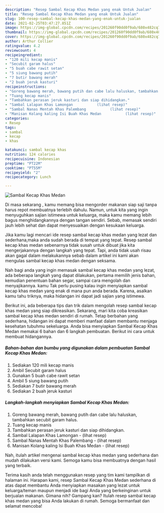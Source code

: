 ```yaml
---
description: "Resep Sambal Kecap Khas Medan yang enak Untuk Jualan"
title: "Resep Sambal Kecap Khas Medan yang enak Untuk Jualan"
slug: 100-resep-sambal-kecap-khas-medan-yang-enak-untuk-jualan
date: 2021-02-25T03:47:27.851Z
image: https://img-global.cpcdn.com/recipes/201260f90dd0f9ab/680x482cq70/sambal-kecap-khas-medan-foto-resep-utama.jpg
thumbnail: https://img-global.cpcdn.com/recipes/201260f90dd0f9ab/680x482cq70/sambal-kecap-khas-medan-foto-resep-utama.jpg
cover: https://img-global.cpcdn.com/recipes/201260f90dd0f9ab/680x482cq70/sambal-kecap-khas-medan-foto-resep-utama.jpg
author: Arthur Collier
ratingvalue: 4.2
reviewcount: 4
recipeingredient:
- "120 mili kecap manis"
- "Secubit garam halus"
- "5 buah cabe rawit setan"
- "5 siung bawang putih"
- "7 butir bawang merah"
- "2 buah jeruk kasturi"
recipeinstructions:
- "Goreng bawang merah, bawang putih dan cabe lalu haluskan, tambahkan secubit garam halus."
- "Tuang kecap manis"
- "Tambahkan perasan jeruk kasturi dan siap dihidangkan."
- "Sambal Lalapan Khas Lamongan           (lihat resep)"
- "Sambal Nanas Mentah Khas Palembang           (lihat resep)"
- "Manisan Kolang kaling Isi Buah Khas Medan           (lihat resep)"
categories:
- Resep
tags:
- sambal
- kecap
- khas

katakunci: sambal kecap khas 
nutrition: 124 calories
recipecuisine: Indonesian
preptime: "PT22M"
cooktime: "PT55M"
recipeyield: "2"
recipecategory: Lunch

---
```



![Sambal Kecap Khas Medan](https://img-global.cpcdn.com/recipes/201260f90dd0f9ab/680x482cq70/sambal-kecap-khas-medan-foto-resep-utama.jpg)

Di masa  sekarang , kamu memang bisa mengorder makanan siap saji tanpa harus repot membuatnya terlebih dahulu. Namun, untuk kita yang ingin menyuguhkan sajian istimewa untuk keluarga, maka kamu memang lebih bagus menghidangkannya dengan tangan sendiri. Sebab, memasak sendiri jauh lebih sehat dan dapat menyesuaikan dengan kesukaan keluarga.

Jika kamu lagi mencari ide resep sambal kecap khas medan yang lezat dan sederhana,maka anda sudah berada di tempat yang tepat. Resep sambal kecap khas medan  sebenarnya tidak susah untuk dibuat jika kita mengerjakannya dengan langkah yang tepat. Tapi, anda tidak usah risau akan gagal dalam melakukannya 
sebab dalam artikel ini kami akan mengulas sambal kecap khas medan dengan seksama.  



Nah bagi anda yang ingin memasak sambal kecap khas medan yang lezat, ada beberapa langkah yang dapat dilakukan, pertama memilih jenis bahan, kemudian penentuan bahan segar, sampai cara mengolah dan menyajikannya. kamu Tak perlu pusing kalau ingin menyiapkan sambal kecap khas medan yang enak di mana pun anda berada. Karena, asalkan kamu  tahu triknya, maka hidangan ini dapat jadi sajian yang istimewa.

Berikut ini, ada beberapa tips dan trik dalam mengolah resep sambal kecap khas medan yang siap dikreasikan. Sekarang, mari kita coba kreasikan sambal kecap khas medan sendiri di rumah. Tetap berbahan yang sederhana, hidangan ini dapat memberi manfaat dalam membantu menjaga kesehatan tubuhmu sekeluarga. Anda bisa menyiapkan Sambal Kecap Khas Medan memakai 6 bahan dan 6 langkah pembuatan. Berikut ini cara untuk membuat hidangannya.

<!--inarticleads1-->

##### Bahan-bahan dan bumbu yang digunakan dalam pembuatan Sambal Kecap Khas Medan:

1. Sediakan 120 mili kecap manis
1. Ambil Secubit garam halus
1. Gunakan 5 buah cabe rawit setan
1. Ambil 5 siung bawang putih
1. Sediakan 7 butir bawang merah
1. Sediakan 2 buah jeruk kasturi




<!--inarticleads2-->

##### Langkah-langkah menyiapkan Sambal Kecap Khas Medan:

1. Goreng bawang merah, bawang putih dan cabe lalu haluskan, tambahkan secubit garam halus.
1. Tuang kecap manis
1. Tambahkan perasan jeruk kasturi dan siap dihidangkan.
1. Sambal Lalapan Khas Lamongan -           (lihat resep)
1. Sambal Nanas Mentah Khas Palembang -           (lihat resep)
1. Manisan Kolang kaling Isi Buah Khas Medan -           (lihat resep)




Nah, itulah artikel mengenai  sambal kecap khas medan  yang sederhana dan mudah dilakukan versi kami. Semoga kamu bisa membuatnya dengan hasil yang terbaik. 

Terima kasih anda telah menggunakan resep yang tim kami tampilkan di halaman ini. Harapan kami, resep  Sambal Kecap Khas Medan sederhana di atas dapat membantu Anda menyiapkan masakan yang lezat untuk keluarga/teman maupun menjadi ide bagi Anda yang berkeinginan untuk berjualan makanan. Gimana nih? Gampang kan? Itulah resep sambal kecap khas medan yang bisa Anda lakukan di rumah. Semoga bermanfaat dan selamat mencoba!

